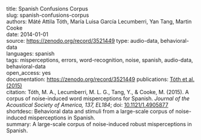 title: Spanish Confusions Corpus  
slug: spanish-confusions-corpus  
authors: Máté Attila Tóth, María Luisa García Lecumberri, Yan Tang, Martin Cooke  
date: 2014-01-01  
source:  https://zenodo.org/record/3521449 
type: audio-data, behavioral-data  
languages: spanish  
tags: misperceptions, errors, word-recognition, noise, spanish, audio-data, behavioral-data  
open_access: yes  
documentation: https://zenodo.org/record/3521449
publications: [Tóth et al. (2015)](https://doi.org/10.1121/1.4905877)  
citation: Tóth, M. A., Lecumberri, M. L. G., Tang, Y., & Cooke, M. (2015). A corpus of noise-induced word misperceptions for Spanish. *Journal of the Acoustical Society of America, 137, EL184*; doi: [10.1121/1.4905877](10.1121/1.4905877)  
shortdesc: Behavioral data and stimuli from a large-scale corpus of noise-induced misperceptions in Spanish.  
summary: A large-scale corpus of noise-induced robust misperceptions in Spanish.  
